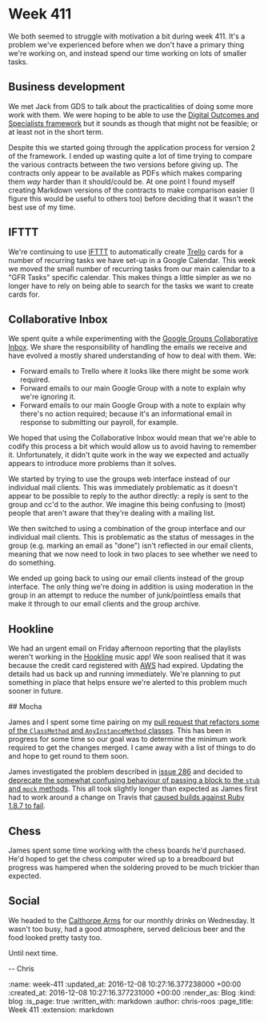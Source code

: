 Week 411
========

We both seemed to struggle with motivation a bit during week 411. It's a problem we've experienced before when we don't have a primary thing we're working on, and instead spend our time working on lots of smaller tasks.

## Business development

We met Jack from GDS to talk about the practicalities of doing some more work with them. We were hoping to be able to use the [Digital Outcomes and Specialists framework][dosf] but it sounds as though that might not be feasible; or at least not in the short term.

Despite this we started going through the application process for version 2 of the framework. I ended up wasting quite a lot of time trying to compare the various contracts between the two versions before giving up. The contracts only appear to be available as PDFs which makes comparing them _way_ harder than it should/could be. At one point I found myself creating Markdown versions of the contracts to make comparison easier (I figure this would be useful to others too) before deciding that it wasn't the best use of my time.

## IFTTT

We're continuing to use [IFTTT][ifttt] to automatically create [Trello][trello] cards for a number of recurring tasks we have set-up in a Google Calendar. This week we moved the small number of recurring tasks from our main calendar to a "GFR Tasks" specific calendar. This makes things a little simpler as we no longer have to rely on being able to search for the tasks we want to create cards for.

## Collaborative Inbox

We spent quite a while experimenting with the [Google Groups Collaborative Inbox][collaborative-inbox]. We share the responsibility of handling the emails we receive and have evolved a mostly shared understanding of how to deal with them. We:

* Forward emails to Trello where it looks like there might be some work required.
* Forward emails to our main Google Group with a note to explain why we're ignoring it.
* Forward emails to our main Google Group with a note to explain why there's no action required; because it's an informational email in response to submitting our payroll, for example.

We hoped that using the Collaborative Inbox would mean that we're able to codify this process a bit which would allow us to avoid having to remember it. Unfortunately, it didn't quite work in the way we expected and actually appears to introduce more problems than it solves.

We started by trying to use the groups web interface instead of our individual mail clients. This was immediately problematic as it doesn't appear to be possible to reply to the author directly: a reply is sent to the group and cc'd to the author. We imagine this being confusing to (most) people that aren't aware that they're dealing with a mailing list.

We then switched to using a combination of the group interface and our individual mail clients. This is problematic as the status of messages in the group (e.g. marking an email as "done") isn't reflected in our email clients, meaning that we now need to look in two places to see whether we need to do something.

We ended up going back to using our email clients instead of the group interface. The only thing we're doing in addition is using moderation in the group in an attempt to reduce the number of junk/pointless emails that make it through to our email clients and the group archive.

## Hookline

We had an urgent email on Friday afternoon reporting that the playlists weren't working in the [Hookline][hookline] music app! We soon realised that it was because the credit card registered with [AWS][aws] had expired. Updating the details had us back up and running immediately. We're planning to put something in place that helps ensure we're alerted to this problem much sooner in future.

## Mocha

James and I spent some time pairing on my [pull request that refactors some of the `ClassMethod` and `AnyInstanceMethod` classes][mocha-pr-269]. This has been in progress for some time so our goal was to determine the minimum work required to get the changes merged. I came away with a list of things to do and hope to get round to them soon.

James investigated the problem described in [issue 286][mocha-issue-286] and decided to [deprecate the somewhat confusing behaviour of passing a block to the `stub` and `mock` methods][mocha-pr-290]. This all took slightly longer than expected as James first had to work around a change on Travis that [caused builds against Ruby 1.8.7 to fail][travis-issue-6963].

## Chess

James spent some time working with the chess boards he'd purchased. He'd hoped to get the chess computer wired up to a breadboard but progress was hampered when the soldering proved to be much trickier than expected.

## Social

We headed to the [Calthorpe Arms][calthorpe-arms] for our monthly drinks on Wednesday. It wasn't too busy, had a good atmosphere, served delicious beer and the food looked pretty tasty too.

Until next time.

-- Chris

[aws]: https://aws.amazon.com/
[calthorpe-arms]: http://www.rampubcompany.co.uk/visit-pubs/calthorpe-arms
[collaborative-inbox]: https://support.google.com/a/answer/167430?hl=en
[dosf]: https://www.digitalmarketplace.service.gov.uk/digital-outcomes-and-specialists/opportunities
[hookline]: http://hookline.tv/
[ifttt]: https://ifttt.com/
[mocha-issue-286]: https://github.com/freerange/mocha/issues/286
[mocha-pr-269]: https://github.com/freerange/mocha/pull/269
[mocha-pr-290]: https://github.com/freerange/mocha/pull/290
[travis-issue-6963]: https://github.com/travis-ci/travis-ci/issues/6963
[trello]: https://trello.com/

:name: week-411
:updated_at: 2016-12-08 10:27:16.377238000 +00:00
:created_at: 2016-12-08 10:27:16.377231000 +00:00
:render_as: Blog
:kind: blog
:is_page: true
:written_with: markdown
:author: chris-roos
:page_title: Week 411
:extension: markdown
